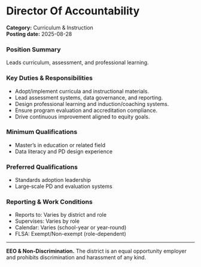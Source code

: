 # Director Of Accountability

**Category:** Curriculum & Instruction  
**Posting date:** 2025-08-28

### Position Summary

Leads curriculum, assessment, and professional learning.

### Key Duties & Responsibilities
- Adopt/implement curricula and instructional materials.
- Lead assessment systems, data governance, and reporting.
- Design professional learning and induction/coaching systems.
- Ensure program evaluation and accreditation compliance.
- Drive continuous improvement aligned to equity goals.

### Minimum Qualifications
- Master’s in education or related field
- Data literacy and PD design experience

### Preferred Qualifications
- Standards adoption leadership
- Large‑scale PD and evaluation systems

### Reporting & Work Conditions
- Reports to: Varies by district and role
- Supervises: Varies by role
- Calendar: Varies (school-year or year-round)
- FLSA: Exempt/Non-exempt (role-dependent)

---
**EEO & Non-Discrimination.** The district is an equal opportunity employer and prohibits discrimination and harassment of any kind.
